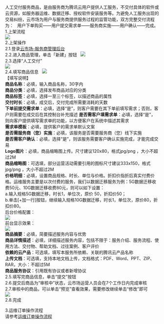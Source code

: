 人工交付服务商品，是由服务商为腾讯云用户提供人工服务，不交付具体的软件或云资源，如服务器运维、数据迁移、授权软件安装服务等。为避免人工服务出现的交易纠纷，云市场为用户与服务商提供服务过程的监管功能，双方完整交付流程为：  
用户下单购买——用户提交需求单——服务商实施——用户确认——完成。  
1.上架流程  
 ![](https://mc.qcloudimg.com/static/img/9726e80a0ec5d0ec714a454ef3ff66e6/image.png)  
2.上架操作  
2.1.登录[云市场-服务商管理后台](https://console.cloud.tencent.com/serviceprovider/products)  
2.2.进入商品管理，单击「新建」按钮  
![](https://main.qcloudimg.com/raw/88b885706d79f761a109877f7b200f68.png)  
2.3.选择“人工交付”  
![](https://main.qcloudimg.com/raw/97973f410965d33feb8d4cc9f82b4ec5.png)  
2.4.填写商品信息  
![](https://main.qcloudimg.com/raw/d8824fcab1ff732383cca0f91a15fa26.png)  
【填写说明】   
**商品名称**：必填，输入商品名称，30字内   
**商品分类**：必填，选择发布商品对应的分类   
**商品标签**：必填，选择一至三个标签，以描述商品的属性   
**交付时长**：必填，成交后，交付完成所需要消耗的天数         
**下单前提交需求单**：必填，选择“是”，则客户需要在其下单前填写需求；否则，客户则需要在成交后在其控制台补充描述 
**是否需客户填需求单**：必填，选择“是”，则向客户提供填写需求单的功能，以方便客户在系统中描述其需求   
**需求单模板**：必填，提供客户的需求单默认文案    
**是否需服务商（您）实施**：必填，该服务是否需要服务商（您）线下实施   
**是否需客户确认**：必填，选择“是”，则该服务需要客户确认实施完成，才能完成交易   
**Logo图片**：必填，商品缩略图上传。尺寸建议120x80，格式jpg/png ，大小不超过2M   
**商品缩略图**：可选填，部分运营活动需要引用的图标尺寸建议333x150，格式jpg/png ，大小不超过2M    
**价格明细**：必填，设置商品规格、时长、单位与价格。折扣价指折后真实付费价格。运维服务主要是以次付费的服务，我们以数据迁移服务为例：5G数据迁移收费50元、10G数据迁移收费80元，则可以如下设置：  
a.输入规格5G数据迁移，时长1，单位次，原价 50，折扣价50；  
b.单击[+加一行]按钮，继续输入规格10G数据迁移，时长1，单位次，原价80，折扣价80。   
后台价格配置：   
![](https://mc.qcloudimg.com/static/img/9f93b45822be381f97fa400894b1e708/image.png)  
前台显示效果：   
![](https://main.qcloudimg.com/raw/bcb1b7b12ba78f38c026100f278b96ba.png)  
**商品摘要**：必填，简要描述服务内容与优势   
**商品详情描述**：必填，详细描述服务内容，包括不限于：服务介绍、服务流程、使用方法、交付物、帮助文档、过往案例、客户评价   
**依赖的云产品**：可选填，填写本服务所依赖、关联的腾讯云产品名称   
**上传文档**：可选填，支持本地文档上传，文档格式：PDF、Word、PPT、ZIP、RAR，大小：不超过5M   
**商品服务协议**：引用既有协议或者新增协议   
2.5.填写完商品信息，单击“提交”按钮    
2.6.提交后商品为“审核中”状态，云市场运营人员会在7个工作日内完成审核   
2.7.审核中的商品，可以单击“预览”查看效果，需要修改继续单击“修改”即可   
![](https://main.qcloudimg.com/raw/b2f078ce8cf035d7b5b02a33abcddcac.png)   
2.8.完成   

3.运维订单操作流程  
请参考[运维订单操作流程](https://cloud.tencent.com/document/product/306/11522#.E5.9B.9B.E3.80.81-.E8.AE.A2.E5.8D.95.E7.AE.A1.E7.90.86)
